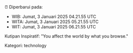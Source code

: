 ⏰ Diperbarui pada:
- WIB: Jumat, 3 Januari 2025 04.21.55 UTC
- WITA: Jumat, 3 Januari 2025 05.21.55 UTC
- WIT: Jumat, 3 Januari 2025 06.21.55 UTC

Kutipan Inspiratif:
"You affect the world by what you browse."


Kategori: technology


